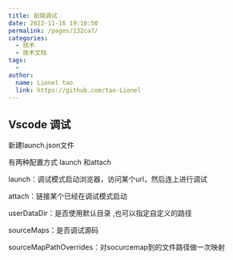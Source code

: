 ```yaml
---
title: 前端调试
date: 2022-11-16 19:10:50
permalink: /pages/132ca7/
categories:
  - 技术
  - 技术文档
tags:
  - 
author: 
  name: Lionel tao
  link: https://github.com/tao-Lionel
---
```


## Vscode 调试

新建launch.json文件

有两种配置方式 launch 和attach

launch：调试模式启动浏览器，访问某个url，然后连上进行调试

attach：链接某个已经在调试模式启动

userDataDir：是否使用默认目录 ,也可以指定自定义的路径

sourceMaps：是否调试源码

sourceMapPathOverrides：对socurcemap到的文件路径做一次映射
